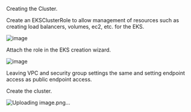 Creating the Cluster.

Create an EKSClusterRole to allow management of resources such as creating load balancers, volumes, ec2, etc. for the EKS.

![image](https://github.com/Pranaenae/AWS/assets/80820244/8bee12a7-3ece-419e-8817-e1145d246d23)

Attach the role in the EKS creation wizard.

![image](https://github.com/Pranaenae/AWS/assets/80820244/13d6a5e1-d757-4b08-a97b-354beb01dff1)

Leaving VPC and security group settings the same and setting endpoint access as public endpoint access.

Create the cluster.

![Uploading image.png…]()
